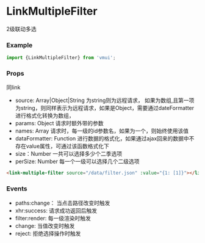 LinkMultipleFilter
====================
2级联动多选

### Example

```js
import {LinkMultipleFilter} from 'vmui';
```

### Props
同link

* source: Array|Object|String 为string则为远程请求， 如果为数组,且第一项为string，则同样表示为远程请求，如果是Object，需要通过dateFormatter进行格式化转换为数组，
* params: Object 请求时额外带的参数
* names: Array 请求时，每一级的id参数名，如果为一个，则始终使用该值
* dataFormatter: Function 进行数据的格式化，如果通过ajax回来的数据中不存在value属性，可通过该函数格式化下
* size：Number 一共可以选择多少个二季选项
* perSize: Number 每一个一级可以选择几个二级选项

```html
<link-multiple-filter source="/data/filter.json" :value="{1: [1]}"></link-multiple-filter>
```

### Events

* paths:change： 当点击路径改变时触发
* xhr:success: 请求成功返回后触发
* filter:render: 每一级渲染时触发
* change: 当值改变时触发
* reject: 拒绝选择操作时触发
